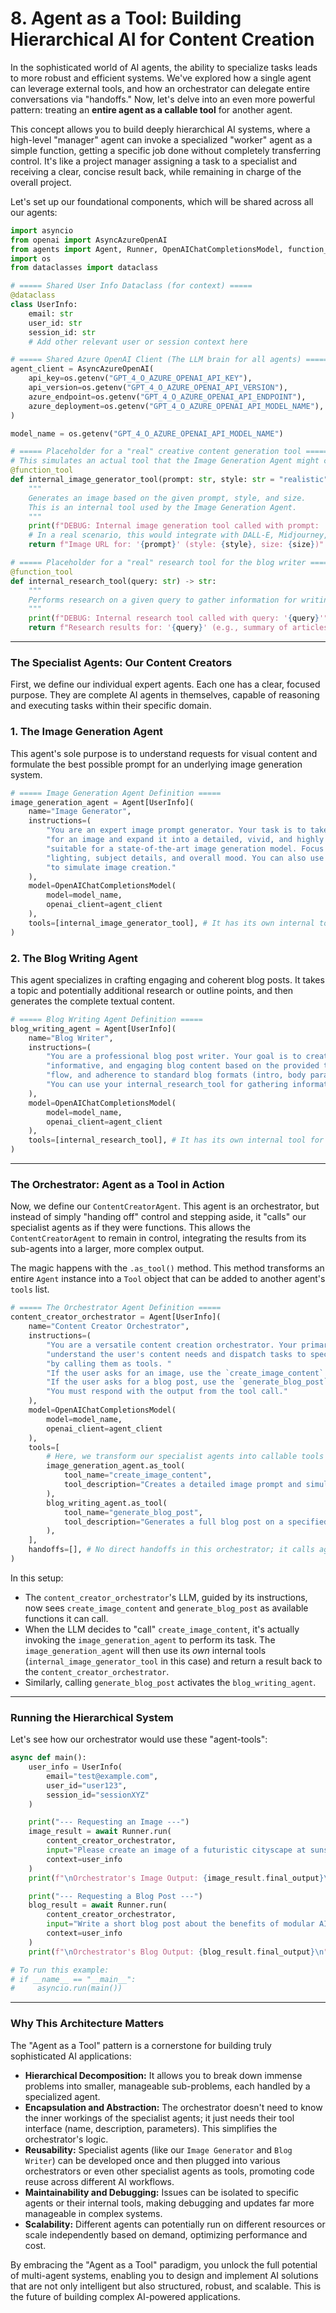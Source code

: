 # 8. Agent as a Tool: Building Hierarchical AI for Content Creation

In the sophisticated world of AI agents, the ability to specialize tasks leads to more robust and efficient systems. We've explored how a single agent can leverage external tools, and how an orchestrator can delegate entire conversations via "handoffs." Now, let's delve into an even more powerful pattern: treating an **entire agent as a callable tool** for another agent.

This concept allows you to build deeply hierarchical AI systems, where a high-level "manager" agent can invoke a specialized "worker" agent as a simple function, getting a specific job done without completely transferring control. It's like a project manager assigning a task to a specialist and receiving a clear, concise result back, while remaining in charge of the overall project.

Let's set up our foundational components, which will be shared across all our agents:

```python
import asyncio
from openai import AsyncAzureOpenAI
from agents import Agent, Runner, OpenAIChatCompletionsModel, function_tool # Assuming function_tool or similar handles as_tool()
import os
from dataclasses import dataclass

# ===== Shared User Info Dataclass (for context) =====
@dataclass
class UserInfo:
    email: str
    user_id: str
    session_id: str
    # Add other relevant user or session context here

# ===== Shared Azure OpenAI Client (The LLM brain for all agents) =====
agent_client = AsyncAzureOpenAI(
    api_key=os.getenv("GPT_4_O_AZURE_OPENAI_API_KEY"),
    api_version=os.getenv("GPT_4_O_AZURE_OPENAI_API_VERSION"),
    azure_endpoint=os.getenv("GPT_4_O_AZURE_OPENAI_API_ENDPOINT"),
    azure_deployment=os.getenv("GPT_4_O_AZURE_OPENAI_API_MODEL_NAME"),
)

model_name = os.getenv("GPT_4_O_AZURE_OPENAI_API_MODEL_NAME")

# ===== Placeholder for a "real" creative content generation tool =====
# This simulates an actual tool that the Image Generation Agent might call internally.
@function_tool
def internal_image_generator_tool(prompt: str, style: str = "realistic", size: str = "1024x1024") -> str:
    """
    Generates an image based on the given prompt, style, and size.
    This is an internal tool used by the Image Generation Agent.
    """
    print(f"DEBUG: Internal image generation tool called with prompt: '{prompt}', style: '{style}', size: '{size}'")
    # In a real scenario, this would integrate with DALL-E, Midjourney, etc.
    return f"Image URL for: '{prompt}' (style: {style}, size: {size})"

# ===== Placeholder for a "real" research tool for the blog writer =====
@function_tool
def internal_research_tool(query: str) -> str:
    """
    Performs research on a given query to gather information for writing.
    """
    print(f"DEBUG: Internal research tool called with query: '{query}'")
    return f"Research results for: '{query}' (e.g., summary of articles on the topic)"
```

---

### The Specialist Agents: Our Content Creators

First, we define our individual expert agents. Each one has a clear, focused purpose. They are complete AI agents in themselves, capable of reasoning and executing tasks within their specific domain.

### 1. The Image Generation Agent

This agent's sole purpose is to understand requests for visual content and formulate the best possible prompt for an underlying image generation system.

```python
# ===== Image Generation Agent Definition =====
image_generation_agent = Agent[UserInfo](
    name="Image Generator",
    instructions=(
        "You are an expert image prompt generator. Your task is to take a user's request "
        "for an image and expand it into a detailed, vivid, and highly descriptive prompt "
        "suitable for a state-of-the-art image generation model. Focus on style, setting, "
        "lighting, subject details, and overall mood. You can also use your internal_image_generator_tool "
        "to simulate image creation."
    ),
    model=OpenAIChatCompletionsModel(
        model=model_name,
        openai_client=agent_client
    ),
    tools=[internal_image_generator_tool], # It has its own internal tool
)
```

### 2. The Blog Writing Agent

This agent specializes in crafting engaging and coherent blog posts. It takes a topic and potentially additional research or outline points, and then generates the complete textual content.

```python
# ===== Blog Writing Agent Definition =====
blog_writing_agent = Agent[UserInfo](
    name="Blog Writer",
    instructions=(
        "You are a professional blog post writer. Your goal is to create well-structured, "
        "informative, and engaging blog content based on the provided topic. Ensure clarity, "
        "flow, and adherence to standard blog formats (intro, body paragraphs, conclusion). "
        "You can use your internal_research_tool for gathering information."
    ),
    model=OpenAIChatCompletionsModel(
        model=model_name,
        openai_client=agent_client
    ),
    tools=[internal_research_tool], # It has its own internal tool for research
)
```

---

### The Orchestrator: Agent as a Tool in Action

Now, we define our `ContentCreatorAgent`. This agent is an orchestrator, but instead of simply "handing off" control and stepping aside, it "calls" our specialist agents as if they were functions. This allows the `ContentCreatorAgent` to remain in control, integrating the results from its sub-agents into a larger, more complex output.

The magic happens with the `.as_tool()` method. This method transforms an entire `Agent` instance into a `Tool` object that can be added to another agent's `tools` list.

```python
# ===== The Orchestrator Agent Definition =====
content_creator_orchestrator = Agent[UserInfo](
    name="Content Creator Orchestrator",
    instructions=(
        "You are a versatile content creation orchestrator. Your primary role is to "
        "understand the user's content needs and dispatch tasks to specialized agents "
        "by calling them as tools. "
        "If the user asks for an image, use the `create_image_content` tool. "
        "If the user asks for a blog post, use the `generate_blog_post` tool. "
        "You must respond with the output from the tool call."
    ),
    model=OpenAIChatCompletionsModel(
        model=model_name,
        openai_client=agent_client
    ),
    tools=[
        # Here, we transform our specialist agents into callable tools
        image_generation_agent.as_tool(
            tool_name="create_image_content",
            tool_description="Creates a detailed image prompt and simulates image generation for a given visual description.",
        ),
        blog_writing_agent.as_tool(
            tool_name="generate_blog_post",
            tool_description="Generates a full blog post on a specified topic.",
        ),
    ],
    handoffs=[], # No direct handoffs in this orchestrator; it calls agents as tools.
)
```

In this setup:

- The `content_creator_orchestrator`'s LLM, guided by its instructions, now sees `create_image_content` and `generate_blog_post` as available functions it can call.
- When the LLM decides to "call" `create_image_content`, it's actually invoking the `image_generation_agent` to perform its task. The `image_generation_agent` will then use its *own* internal tools (`internal_image_generator_tool` in this case) and return a result back to the `content_creator_orchestrator`.
- Similarly, calling `generate_blog_post` activates the `blog_writing_agent`.

---

### Running the Hierarchical System

Let's see how our orchestrator would use these "agent-tools":

```python
async def main():
    user_info = UserInfo(
        email="test@example.com",
        user_id="user123",
        session_id="sessionXYZ"
    )

    print("--- Requesting an Image ---")
    image_result = await Runner.run(
        content_creator_orchestrator,
        input="Please create an image of a futuristic cityscape at sunset.",
        context=user_info
    )
    print(f"\nOrchestrator's Image Output: {image_result.final_output}\n")

    print("--- Requesting a Blog Post ---")
    blog_result = await Runner.run(
        content_creator_orchestrator,
        input="Write a short blog post about the benefits of modular AI agents.",
        context=user_info
    )
    print(f"\nOrchestrator's Blog Output: {blog_result.final_output}\n")

# To run this example:
# if __name__ == "__main__":
#     asyncio.run(main())
```

---

### Why This Architecture Matters

The "Agent as a Tool" pattern is a cornerstone for building truly sophisticated AI applications:

- **Hierarchical Decomposition:** It allows you to break down immense problems into smaller, manageable sub-problems, each handled by a specialized agent.
- **Encapsulation and Abstraction:** The orchestrator doesn't need to know the inner workings of the specialist agents; it just needs their tool interface (name, description, parameters). This simplifies the orchestrator's logic.
- **Reusability:** Specialist agents (like our `Image Generator` and `Blog Writer`) can be developed once and then plugged into various orchestrators or even other specialist agents as tools, promoting code reuse across different AI workflows.
- **Maintainability and Debugging:** Issues can be isolated to specific agents or their internal tools, making debugging and updates far more manageable in complex systems.
- **Scalability:** Different agents can potentially run on different resources or scale independently based on demand, optimizing performance and cost.

By embracing the "Agent as a Tool" paradigm, you unlock the full potential of multi-agent systems, enabling you to design and implement AI solutions that are not only intelligent but also structured, robust, and scalable. This is the future of building complex AI-powered applications.